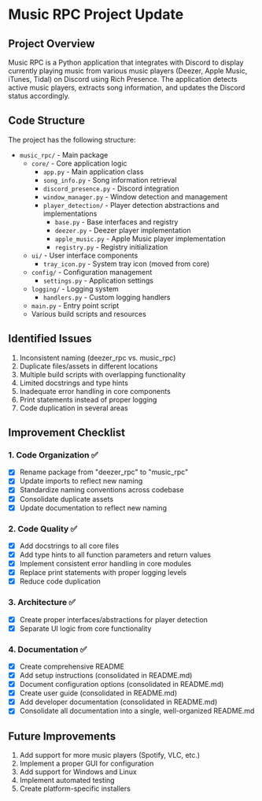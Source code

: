 # Music RPC Project Update

## Project Overview
Music RPC is a Python application that integrates with Discord to display currently playing music from various music players (Deezer, Apple Music, iTunes, Tidal) on Discord using Rich Presence. The application detects active music players, extracts song information, and updates the Discord status accordingly.

## Code Structure
The project has the following structure:
- `music_rpc/` - Main package
  - `core/` - Core application logic
    - `app.py` - Main application class
    - `song_info.py` - Song information retrieval
    - `discord_presence.py` - Discord integration
    - `window_manager.py` - Window detection and management
    - `player_detection/` - Player detection abstractions and implementations
      - `base.py` - Base interfaces and registry
      - `deezer.py` - Deezer player implementation
      - `apple_music.py` - Apple Music player implementation
      - `registry.py` - Registry initialization
  - `ui/` - User interface components
    - `tray_icon.py` - System tray icon (moved from core)
  - `config/` - Configuration management
    - `settings.py` - Application settings
  - `logging/` - Logging system
    - `handlers.py` - Custom logging handlers
  - `main.py` - Entry point script
  - Various build scripts and resources

## Identified Issues
1. Inconsistent naming (deezer_rpc vs. music_rpc)
2. Duplicate files/assets in different locations
3. Multiple build scripts with overlapping functionality
4. Limited docstrings and type hints
5. Inadequate error handling in core components
6. Print statements instead of proper logging
7. Code duplication in several areas

## Improvement Checklist

### 1. Code Organization ✅
- [x] Rename package from "deezer_rpc" to "music_rpc"
- [x] Update imports to reflect new naming
- [x] Standardize naming conventions across codebase
- [x] Consolidate duplicate assets
- [x] Update documentation to reflect new naming

### 2. Code Quality ✅
- [x] Add docstrings to all core files
- [x] Add type hints to all function parameters and return values
- [x] Implement consistent error handling in core modules
- [x] Replace print statements with proper logging levels
- [x] Reduce code duplication

### 3. Architecture ✅
- [x] Create proper interfaces/abstractions for player detection
- [x] Separate UI logic from core functionality

### 4. Documentation ✅
- [x] Create comprehensive README
- [x] Add setup instructions (consolidated in README.md)
- [x] Document configuration options (consolidated in README.md)
- [x] Create user guide (consolidated in README.md)
- [x] Add developer documentation (consolidated in README.md)
- [x] Consolidate all documentation into a single, well-organized README.md

## Future Improvements
1. Add support for more music players (Spotify, VLC, etc.)
2. Implement a proper GUI for configuration
3. Add support for Windows and Linux
4. Implement automated testing
5. Create platform-specific installers